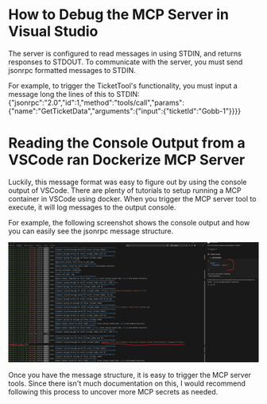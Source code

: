# How to Debug the MCP Server in Visual Studio
The server is configured to read messages in using STDIN, and returns responses to STDOUT. To communicate with the server, you must send jsonrpc formatted messages to STDIN.

For example, to trigger the TicketTool's functionality, you must input a message long the lines of this to STDIN:
{"jsonrpc":"2.0","id":1,"method":"tools/call","params":{"name":"GetTicketData","arguments":{"input":{"ticketId":"Gobb-1"}}}}

# Reading the Console Output from a VSCode ran Dockerize MCP Server
Luckily, this message format was easy to figure out by using the console output of VSCode. There are plenty of tutorials to setup running a MCP container in VSCode using docker. When you trigger the MCP server tool to execute, it will log messages to the output console.

For example, the following screenshot shows the console output and how you can easily see the jsonrpc message structure.

![VSCode Output MCP](Images/VSCodeOutputMcp.png)

Once you have the message structure, it is easy to trigger the MCP server tools. Since there isn't much documentation on this, I would recommend following this process to uncover more MCP secrets as needed.


